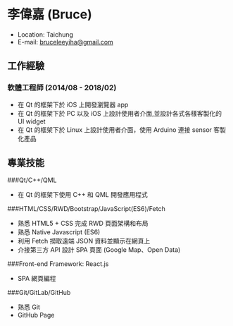 # 李偉嘉 (Bruce)

- Location: Taichung
- E-mail: bruceleeyiha@gmail.com

## 工作經驗

### 軟體工程師 (2014/08 - 2018/02)

- 在 Qt 的框架下於 iOS 上開發瀏覽器 app
- 在 Qt 的框架下於 PC 以及 iOS 上設計使用者介面,並設計各式各樣客製化的 UI widget
- 在 Qt 的框架下於 Linux 上設計使用者介面，使用 Arduino 連接 sensor 客製化產品

## 專業技能

###Qt/C++/QML

- 在 Qt 的框架下使用 C++ 和 QML 開發應用程式

###HTML/CSS/RWD/Bootstrap/JavaScript(ES6)/Fetch

- 熟悉 HTML5 + CSS 完成 RWD 頁面架構和布局
- 熟悉 Native Javascript (ES6)
- 利用 Fetch 撈取遠端 JSON 資料並顯示在網頁上
- 介接第三方 API 設計 SPA 頁面 (Google Map、Open Data)

###Front-end Framework: React.js

- SPA 網頁編程

###Git/GitLab/GitHub

- 熟悉 Git
- GitHub Page



